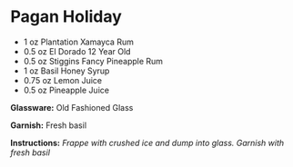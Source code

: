# Pagan Holiday

* 1 oz Plantation Xamayca Rum
* 0.5 oz El Dorado 12 Year Old
* 0.5 oz Stiggins Fancy Pineapple Rum
* 1 oz Basil Honey Syrup
* 0.75 oz Lemon Juice
* 0.5 oz Pineapple Juice

__Glassware:__ Old Fashioned Glass

__Garnish:__ Fresh basil

__Instructions:__ _Frappe with crushed ice and dump into glass. Garnish with fresh basil_